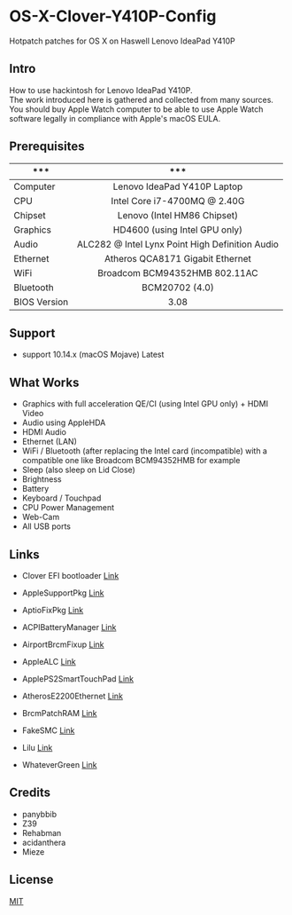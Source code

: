 # OS-X-Clover-Y410P-Config

Hotpatch patches for OS X on Haswell Lenovo IdeaPad Y410P

## Intro

How to use hackintosh for Lenovo IdeaPad Y410P.<br>
The work introduced here is gathered and collected from many sources.<br>
You should buy Apple Watch computer to be able to use Apple Watch software legally in compliance with Apple's macOS EULA.<br>

## Prerequisites

| \*\*\*       |                     \*\*\*                      |
| ------------ | :---------------------------------------------: |
| Computer     |           Lenovo IdeaPad Y410P Laptop           |
| CPU          |          Intel Core i7-4700MQ @ 2.40G           |
| Chipset      |           Lenovo (Intel HM86 Chipset)           |
| Graphics     |          HD4600 (using Intel GPU only)          |
| Audio        | ALC282 @ Intel Lynx Point High Definition Audio |
| Ethernet     |        Atheros QCA8171 Gigabit Ethernet         |
| WiFi         |          Broadcom BCM94352HMB 802.11AC          |
| Bluetooth    |                 BCM20702 (4.0)                  |
| BIOS Version |                      3.08                       |

## Support

- support 10.14.x (macOS Mojave) Latest

## What Works

- Graphics with full acceleration QE/CI (using Intel GPU only) + HDMI Video
- Audio using AppleHDA
- HDMI Audio
- Ethernet (LAN)
- WiFi / Bluetooth (after replacing the Intel card (incompatible) with a compatible one like Broadcom BCM94352HMB for example
- Sleep (also sleep on Lid Close)
- Brightness
- Battery
- Keyboard / Touchpad
- CPU Power Management
- Web-Cam
- All USB ports

## Links

- Clover EFI bootloader [Link](https://sourceforge.net/projects/cloverefiboot/)

- AppleSupportPkg [Link](https://github.com/acidanthera/AppleSupportPkg)

- AptioFixPkg [Link](https://github.com/acidanthera/AptioFixPkg)

- ACPIBatteryManager [Link](https://bitbucket.org/RehabMan/os-x-acpi-battery-driver/)

- AirportBrcmFixup [Link](https://github.com/acidanthera/AirportBrcmFixup)

- AppleALC [Link](https://github.com/acidanthera/AppleALC)

- ApplePS2SmartTouchPad [Link](https://osxlatitude.com/forums/topic/1948-elan-focaltech-and-synaptics-smart-touchpad-driver-mac-os-x/)

- AtherosE2200Ethernet [Link](https://github.com/Mieze/AtherosE2200Ethernet)

- BrcmPatchRAM [Link](https://bitbucket.org/RehabMan/os-x-brcmpatchram/downloads/)

- FakeSMC [Link](https://bitbucket.org/RehabMan/os-x-fakesmc-kozlek/downloads/)

- Lilu [Link](https://github.com/acidanthera/Lilu)

- WhateverGreen [Link](https://github.com/acidanthera/WhateverGreen)

## Credits

- panybbib
- Z39
- Rehabman
- acidanthera
- Mieze

## License

[MIT](https://github.com/yunsur/hackintosh/blob/master/LICENSE)
